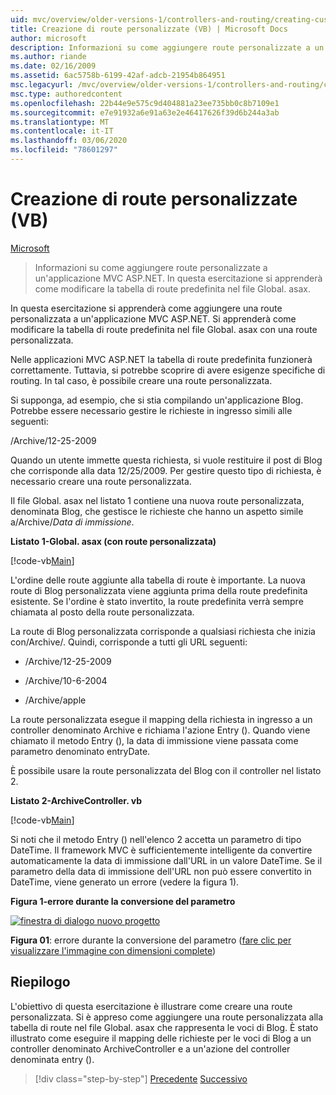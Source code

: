 ```yaml
---
uid: mvc/overview/older-versions-1/controllers-and-routing/creating-custom-routes-vb
title: Creazione di route personalizzate (VB) | Microsoft Docs
author: microsoft
description: Informazioni su come aggiungere route personalizzate a un'applicazione MVC ASP.NET. In questa esercitazione si apprenderà come modificare la tabella di route predefinita nel file Global. asax.
ms.author: riande
ms.date: 02/16/2009
ms.assetid: 6ac5758b-6199-42af-adcb-21954b864951
msc.legacyurl: /mvc/overview/older-versions-1/controllers-and-routing/creating-custom-routes-vb
msc.type: authoredcontent
ms.openlocfilehash: 22b44e9e575c9d404881a23ee735bb0c8b7109e1
ms.sourcegitcommit: e7e91932a6e91a63e2e46417626f39d6b244a3ab
ms.translationtype: MT
ms.contentlocale: it-IT
ms.lasthandoff: 03/06/2020
ms.locfileid: "78601297"
---
```

# <a name="creating-custom-routes-vb"></a>Creazione di route personalizzate (VB)

[Microsoft](https://github.com/microsoft)

> Informazioni su come aggiungere route personalizzate a un'applicazione MVC ASP.NET. In questa esercitazione si apprenderà come modificare la tabella di route predefinita nel file Global. asax.

In questa esercitazione si apprenderà come aggiungere una route personalizzata a un'applicazione MVC ASP.NET. Si apprenderà come modificare la tabella di route predefinita nel file Global. asax con una route personalizzata.

Nelle applicazioni MVC ASP.NET la tabella di route predefinita funzionerà correttamente. Tuttavia, si potrebbe scoprire di avere esigenze specifiche di routing. In tal caso, è possibile creare una route personalizzata.

Si supponga, ad esempio, che si stia compilando un'applicazione Blog. Potrebbe essere necessario gestire le richieste in ingresso simili alle seguenti:

/Archive/12-25-2009

Quando un utente immette questa richiesta, si vuole restituire il post di Blog che corrisponde alla data 12/25/2009. Per gestire questo tipo di richiesta, è necessario creare una route personalizzata.

Il file Global. asax nel listato 1 contiene una nuova route personalizzata, denominata Blog, che gestisce le richieste che hanno un aspetto simile a/Archive/*Data di immissione*.

**Listato 1-Global. asax (con route personalizzata)**

[!code-vb[Main](creating-custom-routes-vb/samples/sample1.vb)]

L'ordine delle route aggiunte alla tabella di route è importante. La nuova route di Blog personalizzata viene aggiunta prima della route predefinita esistente. Se l'ordine è stato invertito, la route predefinita verrà sempre chiamata al posto della route personalizzata.

La route di Blog personalizzata corrisponde a qualsiasi richiesta che inizia con/Archive/. Quindi, corrisponde a tutti gli URL seguenti:

- /Archive/12-25-2009

- /Archive/10-6-2004

- /Archive/apple

La route personalizzata esegue il mapping della richiesta in ingresso a un controller denominato Archive e richiama l'azione Entry (). Quando viene chiamato il metodo Entry (), la data di immissione viene passata come parametro denominato entryDate.

È possibile usare la route personalizzata del Blog con il controller nel listato 2.

**Listato 2-ArchiveController. vb**

[!code-vb[Main](creating-custom-routes-vb/samples/sample2.vb)]

Si noti che il metodo Entry () nell'elenco 2 accetta un parametro di tipo DateTime. Il framework MVC è sufficientemente intelligente da convertire automaticamente la data di immissione dall'URL in un valore DateTime. Se il parametro della data di immissione dell'URL non può essere convertito in DateTime, viene generato un errore (vedere la figura 1).

**Figura 1-errore durante la conversione del parametro**

[![finestra di dialogo nuovo progetto](creating-custom-routes-vb/_static/image1.jpg)](creating-custom-routes-vb/_static/image1.png)

**Figura 01**: errore durante la conversione del parametro ([fare clic per visualizzare l'immagine con dimensioni complete](creating-custom-routes-vb/_static/image2.png))

## <a name="summary"></a>Riepilogo

L'obiettivo di questa esercitazione è illustrare come creare una route personalizzata. Si è appreso come aggiungere una route personalizzata alla tabella di route nel file Global. asax che rappresenta le voci di Blog. È stato illustrato come eseguire il mapping delle richieste per le voci di Blog a un controller denominato ArchiveController e a un'azione del controller denominata entry ().

> [!div class="step-by-step"]
> [Precedente](asp-net-mvc-controller-overview-vb.md)
> [Successivo](creating-a-route-constraint-vb.md)

